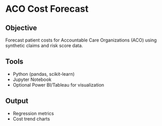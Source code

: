 # ACO Cost Forecast

## Objective
Forecast patient costs for Accountable Care Organizations (ACO) using synthetic claims and risk score data.

## Tools
- Python (pandas, scikit-learn)
- Jupyter Notebook
- Optional Power BI/Tableau for visualization

## Output
- Regression metrics
- Cost trend charts
